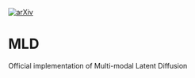 

[![arXiv](https://img.shields.io/badge/arXiv-2306.09031-04445.svg)](https://arxiv.org/abs/2306.04445)


# MLD
Official implementation of Multi-modal Latent Diffusion




